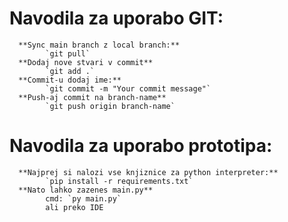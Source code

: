 # **Navodila za uporabo GIT:**
      **Sync main branch z local branch:**
            `git pull`
      **Dodaj nove stvari v commit**
            `git add .`
      **Commit-u dodaj ime:**
            `git commit -m "Your commit message"`
      **Push-aj commit na branch-name**
            `git push origin branch-name`

# **Navodila za uporabo prototipa:**
      **Najprej si nalozi vse knjiznice za python interpreter:**
            `pip install -r requirements.txt`
      **Nato lahko zazenes main.py**
            cmd: `py main.py`
            ali preko IDE
